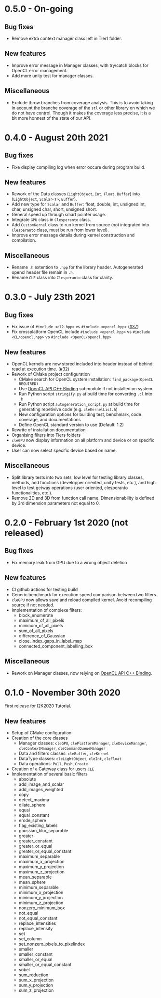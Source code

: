 # 0.5.0 - On-going

## Bug fixes
- Remove extra context manager class left in Tier1 folder.

## New features  
- Improve error message in Manager classes, with try/catch blocks for OpenCL error management.
- Add more unity test for manager classes.

## Miscellaneous
- Exclude throw branches from coverage analysis. This is to avoid taking in account the branche coverage of the `stl` or other library on which we do not have control. Though it makes the coverage less precise, it is a bit more honnest of the state of our API. 

# 0.4.0 - August 20th 2021

## Bug fixes
- Fixe display compiling log when error occure during program build.

## New features  
- Rework of the Data classes (`LightObject`, `Int`, `Float`, `Buffer`) into (`LightObject`, `Scalar<T>`, `Buffer`).
- Add new type for `Scalar` and `Buffer`: float, double, int, unsigned int, char, unsigned char, short, unsigned short.
- General speed up through smart pointer usage.
- Integrate `GPU` class in `Clesperanto` class.
- Add `CustomKernel` class to run kernel from source (not integrated into `Clesperanto` class, must be run from lower level).
- Improve error message details during kernel construction and compilation.

## Miscellaneous
- Rename `.h` extention to `.hpp` for the library header. Autogenerated opencl header file remain in `.h`.
- Rename `CLE` class into `Clesperanto` class for clarity.

# 0.3.0 - July 23th 2021

## Bug fixes
- Fix issue of `#include <cl2.hpp>` vs `#include <opencl.hpp>` ([#37](https://github.com/clEsperanto/CLIc_prototype/issues/37))
- Fix crossplatform OpenCL include `#include <opencl.hpp>` vs `#include <CL/opencl.hpp>` vs `#include <OpenCL/opencl.hpp>`

## New features  

- OpenCL kernels are now stored included into header instead of behind read at execution time. ([#32](https://github.com/clEsperanto/CLIc_prototype/issues/32))
- Rework of CMake project configuration
  - CMake search for OpenCL system installation: `find_package(OpenCL REQUIRED)`
  - Use [OpenCL API C++ Binding](https://github.com/KhronosGroup/OpenCL-CLHPP) submodule if not installed on system.
  - Run Python script `stringify.py` at build time for converting `.cl` into `.h`
  - Run Python script `autogeneration_script.py` at build time for generating repetivive code (e.g. `cleKernelList.h`)
  - New configuration options for building test, benchmark, code coverage, and documentations
  - Define OpenCL standard version to use (Default: 1.2)
- Rewrite of installation documentation
- Organising filters into Tiers folders
- `cleGPU` now display information on all platform and device or on specific device.
- User can now select specific device based on name.

## Miscellaneous
- Split library tests into two sets, low level for testing library classes, methods, and functions (developper oriented, unity tests, etc.), and high level to test getway operations (user oriented, clesperanto functionalities, etc.).
- Remove 2D and 3D from function call name. Dimensionability is defined by 3rd dimension parameters not equal to 0. 

# 0.2.0 - February 1st 2020 (not released)

## Bug fixes
- Fix memory leak from GPU due to a wrong object deletion

## New features
- CI github actions for testing build
- Generic benchmark for execution speed comparison between two filters
- `cleGPU` now allows save and reload compiled kernel. Avoid recompiling source if not needed. 
- Implementation of complexe filters:
  - block_enumerate
  - maximum_of_all_pixels
  - minimum_of_all_pixels
  - sum_of_all_pixels
  - difference_of_Gaussian
  - close_index_gaps_in_label_map
  - connected_component_labelling_box

## Miscellaneous

- Rework on Manager classes, now relying on [OpenCL API C++ Binding](https://github.com/KhronosGroup/OpenCL-CLHPP).
  
# 0.1.0 - November 30th 2020
First release for I2K2020 Tutorial.

## New features
- Setup of CMake configuration
- Creation of the core classes
  * Manager classes: `cleGPU`, `clePlatformManager`, `cleDeviceManager`, `cleContextManager`, `cleCommandQueueManager` 
  * Data and filters classes: `cleBuffer`, `cleKernel`
  * DataType classes: `cleLightObject`, `cleInt`, `cleFloat`
  * Data operations: `Pull`, `Push`, `Create`
- Creation of a Gateway class for users `CLE`
- Implementation of several basic filters
  * absolute
  * add_image_and_scalar
  * add_images_weighted
  * copy
  * detect_maxima
  * dilate_sphere
  * equal
  * equal_constant
  * erode_sphere
  * flag_existing_labels
  * gaussian_blur_separable
  * greater
  * greater_constant
  * greater_or_equal
  * greater_or_equal_constant
  * maximum_separable
  * maximum_x_projection
  * maximum_y_projection
  * maximum_z_projection
  * mean_separable
  * mean_sphere
  * minimum_separable
  * minimum_x_projection
  * minimum_y_projection
  * minimum_z_projection
  * nonzero_minimum_box
  * not_equal
  * not_equal_constant
  * replace_intensities
  * replace_intensity
  * set
  * set_column
  * set_nonzero_pixels_to_pixelindex
  * smaller
  * smaller_constant
  * smaller_or_equal
  * smaller_or_equal_constant
  * sobel
  * sum_reduction
  * sum_x_projection
  * sum_y_projection
  * sum_z_projection
